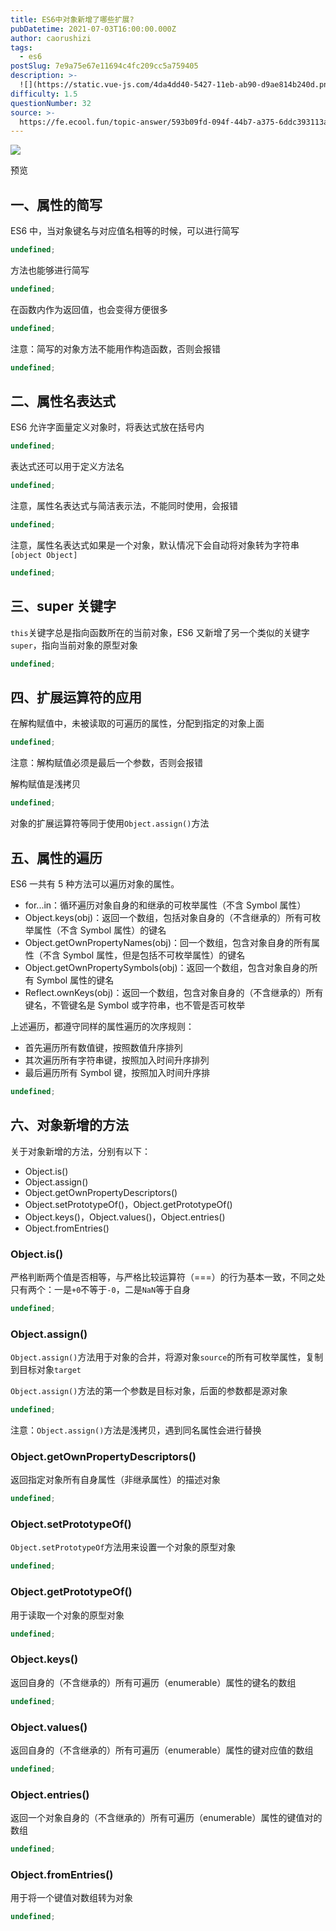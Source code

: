 ```yaml
---
title: ES6中对象新增了哪些扩展?
pubDatetime: 2021-07-03T16:00:00.000Z
author: caorushizi
tags:
  - es6
postSlug: 7e9a75e67e11694c4fc209cc5a759405
description: >-
  ![](https://static.vue-js.com/4da4dd40-5427-11eb-ab90-d9ae814b240d.png)预览一、属性的简写-------ES6中，当对象键名与对应
difficulty: 1.5
questionNumber: 32
source: >-
  https://fe.ecool.fun/topic-answer/593b09fd-094f-44b7-a375-6ddc393113a5?orderBy=updateTime&order=desc&tagId=24
---
```


![](https://static.vue-js.com/4da4dd40-5427-11eb-ab90-d9ae814b240d.png)

预览

## 一、属性的简写

ES6 中，当对象键名与对应值名相等的时候，可以进行简写

```typescript
undefined;
```

方法也能够进行简写

```typescript
undefined;
```

在函数内作为返回值，也会变得方便很多

```typescript
undefined;
```

注意：简写的对象方法不能用作构造函数，否则会报错

```typescript
undefined;
```

## 二、属性名表达式

ES6 允许字面量定义对象时，将表达式放在括号内

```typescript
undefined;
```

表达式还可以用于定义方法名

```typescript
undefined;
```

注意，属性名表达式与简洁表示法，不能同时使用，会报错

```typescript
undefined;
```

注意，属性名表达式如果是一个对象，默认情况下会自动将对象转为字符串`[object Object]`

```typescript
undefined;
```

## 三、super 关键字

`this`关键字总是指向函数所在的当前对象，ES6 又新增了另一个类似的关键字`super`，指向当前对象的原型对象

```typescript
undefined;
```

## 四、扩展运算符的应用

在解构赋值中，未被读取的可遍历的属性，分配到指定的对象上面

```typescript
undefined;
```

注意：解构赋值必须是最后一个参数，否则会报错

解构赋值是浅拷贝

```typescript
undefined;
```

对象的扩展运算符等同于使用`Object.assign()`方法

## 五、属性的遍历

ES6 一共有 5 种方法可以遍历对象的属性。

- for...in：循环遍历对象自身的和继承的可枚举属性（不含 Symbol 属性）
- Object.keys(obj)：返回一个数组，包括对象自身的（不含继承的）所有可枚举属性（不含 Symbol 属性）的键名
- Object.getOwnPropertyNames(obj)：回一个数组，包含对象自身的所有属性（不含 Symbol 属性，但是包括不可枚举属性）的键名
- Object.getOwnPropertySymbols(obj)：返回一个数组，包含对象自身的所有 Symbol 属性的键名
- Reflect.ownKeys(obj)：返回一个数组，包含对象自身的（不含继承的）所有键名，不管键名是 Symbol 或字符串，也不管是否可枚举

上述遍历，都遵守同样的属性遍历的次序规则：

- 首先遍历所有数值键，按照数值升序排列
- 其次遍历所有字符串键，按照加入时间升序排列
- 最后遍历所有 Symbol 键，按照加入时间升序排

```typescript
undefined;
```

## 六、对象新增的方法

关于对象新增的方法，分别有以下：

- Object.is()
- Object.assign()
- Object.getOwnPropertyDescriptors()
- Object.setPrototypeOf()，Object.getPrototypeOf()
- Object.keys()，Object.values()，Object.entries()
- Object.fromEntries()

### Object.is()

严格判断两个值是否相等，与严格比较运算符（===）的行为基本一致，不同之处只有两个：一是`+0`不等于`-0`，二是`NaN`等于自身

```typescript
undefined;
```

### Object.assign()

`Object.assign()`方法用于对象的合并，将源对象`source`的所有可枚举属性，复制到目标对象`target`

`Object.assign()`方法的第一个参数是目标对象，后面的参数都是源对象

```typescript
undefined;
```

注意：`Object.assign()`方法是浅拷贝，遇到同名属性会进行替换

### Object.getOwnPropertyDescriptors()

返回指定对象所有自身属性（非继承属性）的描述对象

```typescript
undefined;
```

### Object.setPrototypeOf()

`Object.setPrototypeOf`方法用来设置一个对象的原型对象

```typescript
undefined;
```

### Object.getPrototypeOf()

用于读取一个对象的原型对象

```typescript
undefined;
```

### Object.keys()

返回自身的（不含继承的）所有可遍历（enumerable）属性的键名的数组

```typescript
undefined;
```

### Object.values()

返回自身的（不含继承的）所有可遍历（enumerable）属性的键对应值的数组

```typescript
undefined;
```

### Object.entries()

返回一个对象自身的（不含继承的）所有可遍历（enumerable）属性的键值对的数组

```typescript
undefined;
```

### Object.fromEntries()

用于将一个键值对数组转为对象

```typescript
undefined;
```
